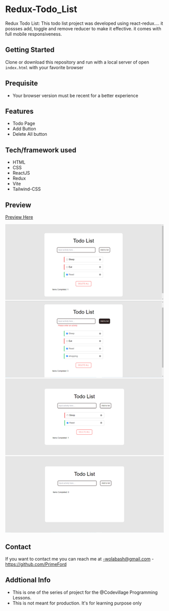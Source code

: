 # Redux-Todo_List

Redux Todo List: This todo list project was developed using react-redux.... it possses add, toggle and remove reducer to make it effective. it comes with full mobile responsiveness.

## Getting Started

Clone or download this repository and run with a local server of open `index.html` with your favorite browser

## Prequisite

- Your browser version must be recent for a better experience

## Features

- Todo Page
- Add Button
- Delete All button

## Tech/framework used

- HTML
- CSS
- ReactJS
- Redux
- Vite
- Tailwind-CSS

## Preview

[Preview Here](https://redux-todo-list-amber.vercel.app/)

![screenshot](./public/image/snip.png)
![screenshot](./public/image/snip2.png)
![screenshot](./public/image/snip3.png)
![screenshot](./public/image/snip4.png)

## Contact

If you want to contact me you can reach me at
-wolabash@gmail.com -https://github.com/PrimeFord

## Addtional Info

- This is one of the series of project for the @Codevillage Programming Lessons.
- This is not meant for production. It's for learning purpose only
